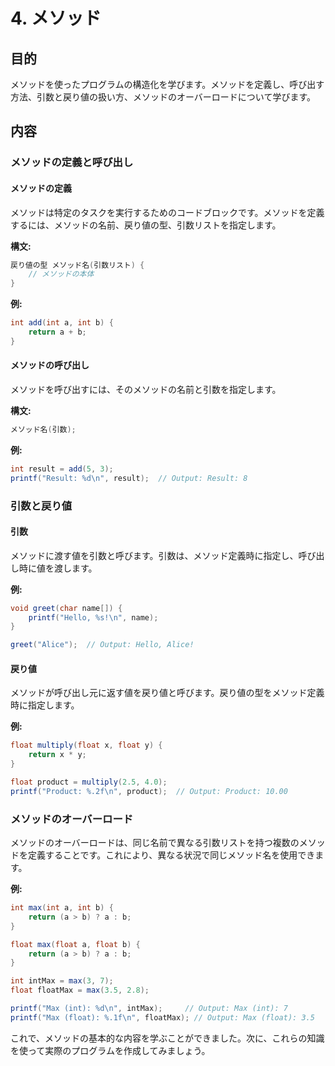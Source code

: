 # 4. メソッド
## 目的
メソッドを使ったプログラムの構造化を学びます。メソッドを定義し、呼び出す方法、引数と戻り値の扱い方、メソッドのオーバーロードについて学びます。

## 内容
### メソッドの定義と呼び出し

#### メソッドの定義
メソッドは特定のタスクを実行するためのコードブロックです。メソッドを定義するには、メソッドの名前、戻り値の型、引数リストを指定します。

**構文:**
```java
戻り値の型 メソッド名(引数リスト) {
    // メソッドの本体
}
```

**例:**
```java
int add(int a, int b) {
    return a + b;
}
```

#### メソッドの呼び出し
メソッドを呼び出すには、そのメソッドの名前と引数を指定します。

**構文:**
```java
メソッド名(引数);
```

**例:**
```java
int result = add(5, 3);
printf("Result: %d\n", result);  // Output: Result: 8
```

### 引数と戻り値

#### 引数
メソッドに渡す値を引数と呼びます。引数は、メソッド定義時に指定し、呼び出し時に値を渡します。

**例:**
```java
void greet(char name[]) {
    printf("Hello, %s!\n", name);
}

greet("Alice");  // Output: Hello, Alice!
```

#### 戻り値
メソッドが呼び出し元に返す値を戻り値と呼びます。戻り値の型をメソッド定義時に指定します。

**例:**
```java
float multiply(float x, float y) {
    return x * y;
}

float product = multiply(2.5, 4.0);
printf("Product: %.2f\n", product);  // Output: Product: 10.00
```

### メソッドのオーバーロード

メソッドのオーバーロードは、同じ名前で異なる引数リストを持つ複数のメソッドを定義することです。これにより、異なる状況で同じメソッド名を使用できます。

**例:**
```java
int max(int a, int b) {
    return (a > b) ? a : b;
}

float max(float a, float b) {
    return (a > b) ? a : b;
}

int intMax = max(3, 7);
float floatMax = max(3.5, 2.8);

printf("Max (int): %d\n", intMax);     // Output: Max (int): 7
printf("Max (float): %.1f\n", floatMax); // Output: Max (float): 3.5
```

これで、メソッドの基本的な内容を学ぶことができました。次に、これらの知識を使って実際のプログラムを作成してみましょう。
